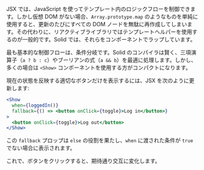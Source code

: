 JSX では、JavaScript を使ってテンプレート内のロジックフローを制御できます。しかし仮想 DOM がない場合、`Array.prototype.map` のようなものを単純に使用すると、更新のたびにすべての DOM ノードを無駄に再作成してしまいます。その代わりに、リアクティブライブラリではテンプレートヘルパーを使用するのが一般的です。Solid では、それらをコンポーネントでラップしています。

最も基本的な制御フローは、条件分岐です。Solid のコンパイラは賢く、三項演算子（`a ? b : c`）やブーリアンの式（`a && b`）を最適に処理します。しかし、多くの場合は `<Show>` コンポーネントを使用する方がコンパクトになります。

現在の状態を反映する適切なボタンだけを表示するには、JSX を次のように更新します:
```jsx
<Show
  when={loggedIn()}
  fallback={() => <button onClick={toggle}>Log in</button>}
>
  <button onClick={toggle}>Log out</button>
</Show>
```
この `fallback` プロップは `else` の役割を果たし、`when` に渡された条件が `true` でない場合に表示されます。

これで、ボタンをクリックすると、期待通り交互に変化します。
